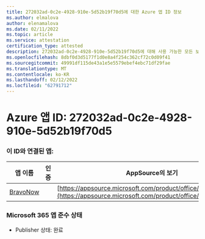 ```yaml
---
title: 272032ad-0c2e-4928-910e-5d52b19f70d5에 대한 Azure 앱 ID 정보
ms.author: elmalova
author: elenamalova
ms.date: 02/11/2022
ms.topic: article
ms.service: attestation
certification_type: attested
description: 272032ad-0c2e-4928-910e-5d52b19f70d5에 대해 사용 가능한 모든 보안 및 규정 준수 정보입니다.
ms.openlocfilehash: 8dbf0d3d5177f1d0e8a4f254c362cf72c0d09f41
ms.sourcegitcommit: 49991df115de43a1e5e5579ebef4ebc71df29fae
ms.translationtype: MT
ms.contentlocale: ko-KR
ms.lasthandoff: 02/12/2022
ms.locfileid: "62791712"
---
```

# <a name="azure-app-id-272032ad-0c2e-4928-910e-5d52b19f70d5"></a>Azure 앱 ID: 272032ad-0c2e-4928-910e-5d52b19f70d5


### <a name="apps-associated-with-this-id"></a>이 ID와 연결된 앱:
| **앱 이름** | **인증** | **AppSource의 보기** |
|--------------|---------------|-----------------------|
| [BravoNow](https://docs.microsoft.com/microsoft-365-app-certification/forward/WA200000157) |  | [https://appsource.microsoft.com/product/office/WA200000157](https://appsource.microsoft.com/product/office/WA200000157) |

### <a name="microsoft-365-app-compliance-status"></a>Microsoft 365 앱 준수 상태
- Publisher 상태: 완료
